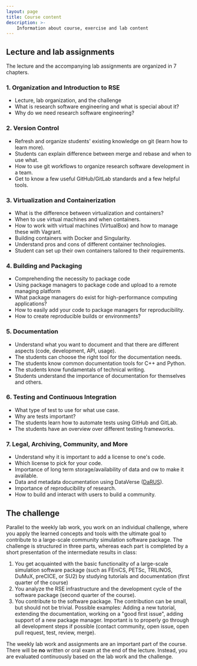 ```yaml
---
layout: page
title: Course content
description: >-
    Information about course, exercise and lab content
---
```


## Lecture and lab assignments

The lecture and the accompanying lab assignments are organized in 7 chapters.

### 1. Organization and Introduction to RSE

- Lecture, lab organization, and the challenge
- What is research software engineering and what is special about it?
- Why do we need research software engineering?

### 2. Version Control

- Refresh and organize students' existing knowledge on git (learn how to learn more).
- Students can explain difference between merge and rebase and when to use what.
- How to use git workflows to organize research software development in a team.
- Get to know a few useful GitHub/GitLab standards and a few helpful tools.

### 3. Virtualization and Containerization

- What is the difference between virtualization and containers?
- When to use virtual machines and when containers.
- How to work with virtual machines (VirtualBox) and how to manage these with Vagrant.
- Building containers with Docker and Singularity.
- Understand pros and cons of different container technologies.
- Student can set up their own containers tailored to their requirements.

### 4. Building and Packaging

- Comprehending the necessity to package code
- Using package managers to package code and upload to a remote managing platform
- What package managers do exist for high-performance computing applications?
- How to easily add your code to package managers for reproducibility.
- How to create reproducible builds or environments?

### 5. Documentation

- Understand what you want to document and that there are different aspects (code, development, API, usage).
- The students can choose the right tool for the documentation needs.
- The students know common documentation tools for C++ and Python.
- The students know fundamentals of technical writing.
- Students understand the importance of documentation for themselves and others.

### 6. Testing and Continuous Integration

- What type of test to use for what use case.
- Why are tests important?
- The students learn how to automate tests using GitHub and GitLab.
- The students have an overview over different testing frameworks.

### 7. Legal, Archiving, Community, and More

- Understand why it is important to add a license to one's code.
- Which license to pick for your code.
- Importance of long term storage/availability of data and ow to make it available.
- Data and metadata documentation using DataVerse ([DaRUS](https://darus.uni-stuttgart.de/)).
- Importance of reproducibility of research.
- How to build and interact with users to build a community.

## The challenge

Parallel to the weekly lab work, you work on an individual challenge, where you apply the learned concepts and tools with the ultimate goal to contribute to a large-scale community simulation software package. The challenge is structured in three parts, whereas each part is completed by a short presentation of the intermediate results in class:

1. You get acquainted with the basic functionality of a large-scale simulation software package (such as FEniCS, PETSc, TRILINOS, DuMuX, preCICE, or SU2) by studying tutorials and documentation (first quarter of the course)
2. You analyze the RSE infrastructure and the development cycle of the software package (second quarter of the course).
3. You contribute to the software package. The contribution can be small, but should not be trivial. Possible examples: Adding a new tutorial, extending the documentation, working on a "good first issue", adding support of a new package manager. Important is to properly go through all development steps if possible (contact community, open issue, open pull request, test, review, merge).

The weekly lab work and assignments are an important part of the course. There will be **no** written or oral exam at the end of the lecture. Instead, you are evaluated continuously based on the lab work and the challenge.
